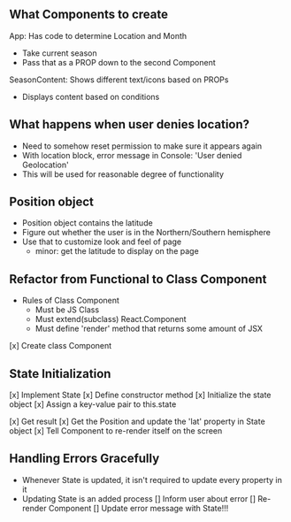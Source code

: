 ## What Components to create

App: Has code to determine Location and Month
- Take current season
- Pass that as a PROP down to the second Component

SeasonContent: Shows different text/icons based on PROPs
- Displays content based on conditions

## What happens when user denies location?
- Need to somehow reset permission to make sure it appears again
- With location block, error message in Console: 'User denied Geolocation'
- This will be used for reasonable degree of functionality

## Position object
- Position object contains the latitude
- Figure out whether the user is in the Northern/Southern hemisphere
- Use that to customize look and feel of page
  - minor: get the latitude to display on the page

## Refactor from Functional to Class Component
- Rules of Class Component
  - Must be JS Class
  - Must extend(subclass) React.Component
  - Must define 'render' method that returns some amount of JSX

[x] Create class Component

## State Initialization
[x] Implement State
  [x] Define constructor method
  [x] Initialize the state object
  [x] Assign a key-value pair to this.state

[x] Get result
[x] Get the Position and update the 'lat' property in State object
[x] Tell Component to re-render itself on the screen


## Handling Errors Gracefully
- Whenever State is updated, it isn't required to update every property in it
- Updating State is an added process
[] Inform user about error
[] Re-render Component
[] Update error message with State!!!
